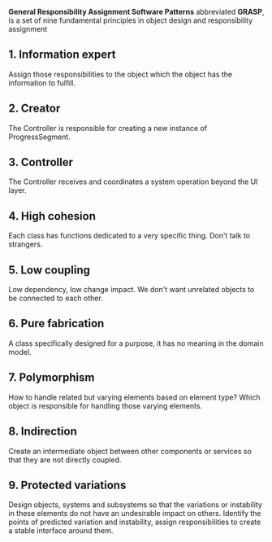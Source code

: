 **General Responsibility Assignment Software Patterns** abbreviated **GRASP**, is a set of nine fundamental principles in object design and responsibility assignment

## 1. Information expert
Assign those responsibilities to the object which the object has the information to fulfill. 

## 2. Creator
The Controller is responsible for creating a new instance of ProgressSegment.

## 3. Controller
The Controller receives and coordinates a system operation beyond the UI layer.

## 4. High cohesion
Each class has functions dedicated to a very specific thing.
Don't talk to strangers.

## 5. Low coupling
Low dependency, low change impact.
We don't want unrelated objects to be connected to each other.

## 6. Pure fabrication
A class specifically designed for a purpose, it has no meaning in the domain model.

## 7. Polymorphism
How to handle related but varying elements based on element type? Which object is responsible for handling those varying elements.

## 8. Indirection
Create an intermediate object between other components or services so that they are not directly coupled.

## 9. Protected variations
Design objects, systems and subsystems so that the variations or instability in these elements do not have an undesirable impact on others. Identify the points of predicted variation and instability, assign responsibilities to create a stable interface around them.